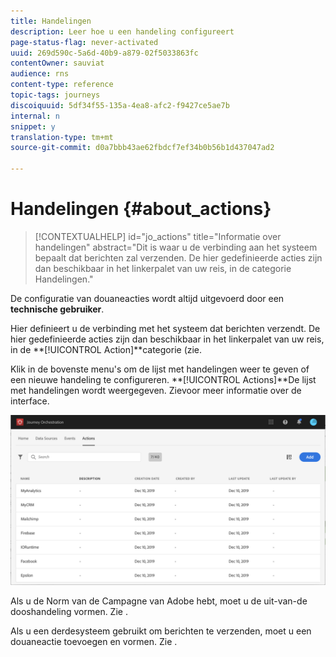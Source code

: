 ```yaml
---
title: Handelingen
description: Leer hoe u een handeling configureert
page-status-flag: never-activated
uuid: 269d590c-5a6d-40b9-a879-02f5033863fc
contentOwner: sauviat
audience: rns
content-type: reference
topic-tags: journeys
discoiquuid: 5df34f55-135a-4ea8-afc2-f9427ce5ae7b
internal: n
snippet: y
translation-type: tm+mt
source-git-commit: d0a7bbb43ae62fbdcf7ef34b0b56b1d437047ad2

---
```



# Handelingen {#about_actions}

>[!CONTEXTUALHELP]
>id=&quot;jo_actions&quot;
>title=&quot;Informatie over handelingen&quot;
>abstract=&quot;Dit is waar u de verbinding aan het systeem bepaalt dat berichten zal verzenden. De hier gedefinieerde acties zijn dan beschikbaar in het linkerpalet van uw reis, in de categorie Handelingen.&quot;

De configuratie van douaneacties wordt altijd uitgevoerd door een **technische gebruiker**.

Hier definieert u de verbinding met het systeem dat berichten verzendt. De hier gedefinieerde acties zijn dan beschikbaar in het linkerpalet van uw reis, in de **[!UICONTROL Action]**categorie (zie[](../building-journeys/about-action-activities.md).

Klik in de bovenste menu&#39;s om de lijst met handelingen weer te geven of een nieuwe handeling te configureren. **[!UICONTROL Actions]**De lijst met handelingen wordt weergegeven. Zie[](../about/user-interface.md)voor meer informatie over de interface.

![](../assets/custom1.png)

Als u de Norm van de Campagne van Adobe hebt, moet u de uit-van-de dooshandeling vormen. Zie [](../action/working-with-adobe-campaign.md).

Als u een derdesysteem gebruikt om berichten te verzenden, moet u een douaneactie toevoegen en vormen. Zie [](../action/about-custom-action-configuration.md).
